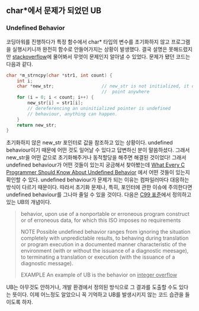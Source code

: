 ## char*에서 문제가 되었던 UB

### Undefined Behavior

코딩아워를 진행하다가 특정 함수에서 char* 타입의 변수를 초기화하지 않고 프로그램을 실행시키니까 완전히 함수로 안들어가지는 상황이 발생했다. 결국 설명은 못해드렸지만 [stackoverflow](https://stackoverflow.com/q/49555350/9437175)에 물어봐서 무엇이 문제인지 알아낼 수 있었다. 문제가 됐던 코드는 다음과 같다.

```c
char *m_strncpy(char *str1, int count) {
    int i;
    char *new_str;                  // new_str is not initialized, it doesn't
                                    //  point anywhere
    for (i = 0; i < count; i++) {
        new_str[i] = str1[i];       
        // dereferencing an uninitialized pointer is undefined
        // behaviour, anything can happen.
    }
    return new_str;
}
```

초기화하지 않은 new_str 포인터로 값을 참조하고 있는 상황이다. undefined behaviour이기 때문에 어떤 것도 일어날 수 있다고 답변하신 분이 말씀하셨다. 그래서 new_str을 어떤 값으로 초기화해주거나 동적할당을 해주면 해결된 것이었다! 그래서 undefined behaviour가 어떤 것들이 있는지 궁금해서 찾아봤는데 [What Every C Programmer Should Know About Undefined Behavior](http://blog.llvm.org/2011/05/what-every-c-programmer-should-know.html) 에서 어떤 것들이 있는지 확인할 수 있다. undefined behaviour가 문제가 되는 이유는 컴파일러마다 대응하는 방식이 다르기 때문이다. 따라서 초기화 문제나, 특히, 포인터에 관한 이슈에 주의한다면 undefined behaviour를 그나마 줄일 수 있을 것이다. 다음은 [C99 표준](http://www.open-std.org/jtc1/sc22/wg14/www/docs/n1124.pdf)에서 정의하고 있는 UB의 개념이다.

>behavior, upon use of a nonportable or erroneous program construct or of erroneous data, for which this ISO imposes no requirements
>
>NOTE	Possible undefined behavior ranges from ignoring the situation completely with unpredictable results, to behaving during translation or program execution in a documented manner characteristic of the environment (with or without the issuance of a diagnostic meesage), to terminating a translation or execution (with the issuance of a diagnostic message).
>
>EXAMPLE	An example of UB is the behavior on <u>integer overflow</u>

UB는 아무것도 안하거나, 개발 환경에서 정의된 방식으로 그 결과를 도출할 수도 있다는 뜻이다. 이제 어느정도 알았으니 꼭 기억하고 UB를 발생시키지 않는 코드 습관을 들이도록 하자.